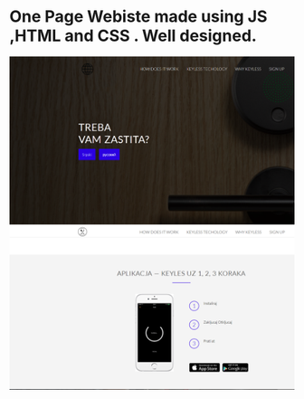 # One Page Webiste made using JS ,HTML and CSS . Well designed.
![](images/image.png)
![](images/image2.png)
